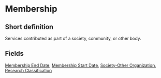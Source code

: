 # Membership
## Short definition
Services contributed as part of a society, community, or other body.
## Fields
[Membership End Date](../Object-Fields/Membership/Membership%20End%20Date.md),
[Membership Start Date](../Object-Fields/Membership/Membership%20Start%20Date.md),
[Society-Other Organization](../Object-Fields/Membership/Society-Other%20Organization.md),
[Research Classification](../Object-Fields/Membership/Research%20Classification.md)
